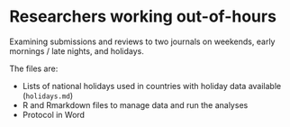 # Researchers working out-of-hours
Examining submissions and reviews to two journals on weekends, early mornings / late nights, and holidays.

The files are:
* Lists of national holidays used in countries with holiday data available (`holidays.md`)
* R and Rmarkdown files to manage data and run the analyses
* Protocol in Word
